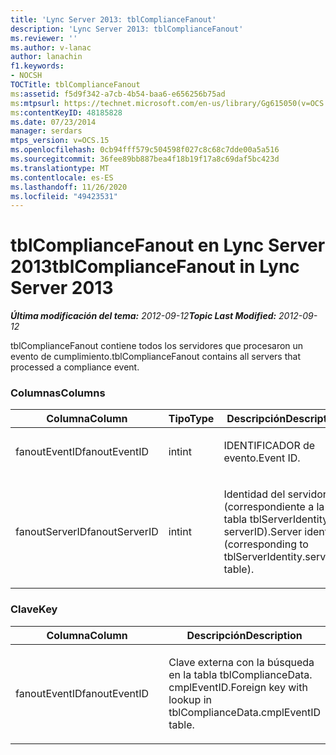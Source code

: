 ```yaml
---
title: 'Lync Server 2013: tblComplianceFanout'
description: 'Lync Server 2013: tblComplianceFanout'
ms.reviewer: ''
ms.author: v-lanac
author: lanachin
f1.keywords:
- NOCSH
TOCTitle: tblComplianceFanout
ms:assetid: f5d9f342-a7cb-4b54-baa6-e656256b75ad
ms:mtpsurl: https://technet.microsoft.com/en-us/library/Gg615050(v=OCS.15)
ms:contentKeyID: 48185828
ms.date: 07/23/2014
manager: serdars
mtps_version: v=OCS.15
ms.openlocfilehash: 0cb94fff579c504598f027c8c68c7dde00a5a516
ms.sourcegitcommit: 36fee89bb887bea4f18b19f17a8c69daf5bc423d
ms.translationtype: MT
ms.contentlocale: es-ES
ms.lasthandoff: 11/26/2020
ms.locfileid: "49423531"
---
```

# <a name="tblcompliancefanout-in-lync-server-2013"></a><span data-ttu-id="0f428-103">tblComplianceFanout en Lync Server 2013</span><span class="sxs-lookup"><span data-stu-id="0f428-103">tblComplianceFanout in Lync Server 2013</span></span>

<div data-xmlns="http://www.w3.org/1999/xhtml">

<div class="topic" data-xmlns="http://www.w3.org/1999/xhtml" data-msxsl="urn:schemas-microsoft-com:xslt" data-cs="https://msdn.microsoft.com/">

<div data-asp="https://msdn2.microsoft.com/asp">



</div>

<div id="mainSection">

<div id="mainBody"><span data-ttu-id="0f428-104">

<span> </span></span><span class="sxs-lookup"><span data-stu-id="0f428-104">

<span> </span></span></span>

<span data-ttu-id="0f428-105">_**Última modificación del tema:** 2012-09-12_</span><span class="sxs-lookup"><span data-stu-id="0f428-105">_**Topic Last Modified:** 2012-09-12_</span></span>

<span data-ttu-id="0f428-106">tblComplianceFanout contiene todos los servidores que procesaron un evento de cumplimiento.</span><span class="sxs-lookup"><span data-stu-id="0f428-106">tblComplianceFanout contains all servers that processed a compliance event.</span></span>

### <a name="columns"></a><span data-ttu-id="0f428-107">Columnas</span><span class="sxs-lookup"><span data-stu-id="0f428-107">Columns</span></span>

<table>
<colgroup>
<col style="width: 33%" />
<col style="width: 33%" />
<col style="width: 33%" />
</colgroup>
<thead>
<tr class="header">
<th><span data-ttu-id="0f428-108">Columna</span><span class="sxs-lookup"><span data-stu-id="0f428-108">Column</span></span></th>
<th><span data-ttu-id="0f428-109">Tipo</span><span class="sxs-lookup"><span data-stu-id="0f428-109">Type</span></span></th>
<th><span data-ttu-id="0f428-110">Descripción</span><span class="sxs-lookup"><span data-stu-id="0f428-110">Description</span></span></th>
</tr>
</thead>
<tbody>
<tr class="odd">
<td><p><span data-ttu-id="0f428-111">fanoutEventID</span><span class="sxs-lookup"><span data-stu-id="0f428-111">fanoutEventID</span></span></p></td>
<td><p><span data-ttu-id="0f428-112">int</span><span class="sxs-lookup"><span data-stu-id="0f428-112">int</span></span></p></td>
<td><p><span data-ttu-id="0f428-113">IDENTIFICADOR de evento.</span><span class="sxs-lookup"><span data-stu-id="0f428-113">Event ID.</span></span></p></td>
</tr>
<tr class="even">
<td><p><span data-ttu-id="0f428-114">fanoutServerID</span><span class="sxs-lookup"><span data-stu-id="0f428-114">fanoutServerID</span></span></p></td>
<td><p><span data-ttu-id="0f428-115">int</span><span class="sxs-lookup"><span data-stu-id="0f428-115">int</span></span></p></td>
<td><p><span data-ttu-id="0f428-116">Identidad del servidor (correspondiente a la tabla tblServerIdentity. serverID).</span><span class="sxs-lookup"><span data-stu-id="0f428-116">Server identity (corresponding to tblServerIdentity.serverID table).</span></span></p></td>
</tr>
</tbody>
</table>


### <a name="key"></a><span data-ttu-id="0f428-117">Clave</span><span class="sxs-lookup"><span data-stu-id="0f428-117">Key</span></span>

<table>
<colgroup>
<col style="width: 50%" />
<col style="width: 50%" />
</colgroup>
<thead>
<tr class="header">
<th><span data-ttu-id="0f428-118">Columna</span><span class="sxs-lookup"><span data-stu-id="0f428-118">Column</span></span></th>
<th><span data-ttu-id="0f428-119">Descripción</span><span class="sxs-lookup"><span data-stu-id="0f428-119">Description</span></span></th>
</tr>
</thead>
<tbody>
<tr class="odd">
<td><p><span data-ttu-id="0f428-120">fanoutEventID</span><span class="sxs-lookup"><span data-stu-id="0f428-120">fanoutEventID</span></span></p></td>
<td><p><span data-ttu-id="0f428-121">Clave externa con la búsqueda en la tabla tblComplianceData. cmplEventID.</span><span class="sxs-lookup"><span data-stu-id="0f428-121">Foreign key with lookup in tblComplianceData.cmplEventID table.</span></span></p></td>
</tr>
</tbody>
</table><span data-ttu-id="0f428-122">


</div>

<span> </span>

</div>

</div>

</span><span class="sxs-lookup"><span data-stu-id="0f428-122">


</div>

<span> </span>

</div>

</div>

</span></span></div>

